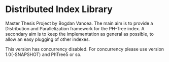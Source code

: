 Distributed Index Library
===

Master Thesis Project by Bogdan Vancea. The main aim is to provide a Distribution and Parallelization framework for the PH-Tree index. A secondary aim is to keep the implementation as general as possible, to allow an easy plugging of other indexes. 

This version has concurrency disabled. For concurrency please use version 1.0(-SNAPSHOT) and
PhTree5 or so.

